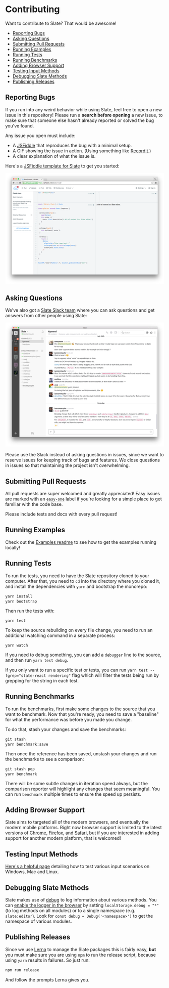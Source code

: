 # Contributing

Want to contribute to Slate? That would be awesome!

* [Reporting Bugs](contributing.md#reporting-bugs)
* [Asking Questions](contributing.md#asking-questions)
* [Submitting Pull Requests](contributing.md#submitting-pull-requests)
* [Running Examples](contributing.md#running-examples)
* [Running Tests](contributing.md#running-tests)
* [Running Benchmarks](contributing.md#running-benchmarks)
* [Adding Browser Support](contributing.md#adding-browser-support)
* [Testing Input Methods](contributing.md#testing-input-methods)
* [Debugging Slate Methods](contributing.md#debugging-slate-methods)
* [Publishing Releases](contributing.md#publishing-releases)

## Reporting Bugs

If you run into any weird behavior while using Slate, feel free to open a new issue in this repository! Please run a **search before opening** a new issue, to make sure that someone else hasn't already reported or solved the bug you've found.

Any issue you open must include:

* A [JSFiddle](https://jsfiddle.net/fj9dvhom/1/) that reproduces the bug with a minimal setup.
* A GIF showing the issue in action. \(Using something like [RecordIt](http://recordit.co/).\)
* A clear explanation of what the issue is.

Here's a [JSFiddle template for Slate](https://jsfiddle.net/fj9dvhom/1/) to get you started:

![](../.gitbook/assets/jsfiddle%20%282%29.png)

## Asking Questions

We've also got a [Slate Slack team](https://slate-slack.herokuapp.com) where you can ask questions and get answers from other people using Slate:

![](../.gitbook/assets/slack%20%281%29.png)

Please use the Slack instead of asking questions in issues, since we want to reserve issues for keeping track of bugs and features. We close questions in issues so that maintaining the project isn't overwhelming.

## Submitting Pull Requests

All pull requests are super welcomed and greatly appreciated! Easy issues are marked with an [`easy-one`](https://github.com/ianstormtaylor/slate/issues?q=is%3Aopen+is%3Aissue+label%3Aeasy-one) label if you're looking for a simple place to get familiar with the code base.

Please include tests and docs with every pull request!

## Running Examples

Check out the [Examples readme](https://github.com/thesunny/slate/tree/28220e7007adc232fa5fefae52c970d7a3531d3d/examples/README.md) to see how to get the examples running locally!

## Running Tests

To run the tests, you need to have the Slate repository cloned to your computer. After that, you need to `cd` into the directory where you cloned it, and install the dependencies with `yarn` and bootstrap the monorepo:

```text
yarn install
yarn bootstrap
```

Then run the tests with:

```text
yarn test
```

To keep the source rebuilding on every file change, you need to run an additional watching command in a separate process:

```text
yarn watch
```

If you need to debug something, you can add a `debugger` line to the source, and then run `yarn test debug`.

If you only want to run a specific test or tests, you can run `yarn test --fgrep="slate-react rendering"` flag which will filter the tests being run by grepping for the string in each test.

## Running Benchmarks

To run the benchmarks, first make some changes to the source that you want to benchmark. Now that you're ready, you need to save a "baseline" for what the performance was before you made you change.

To do that, stash your changes and save the benchmarks:

```text
git stash
yarn benchmark:save
```

Then once the reference has been saved, unstash your changes and run the benchmarks to see a comparison:

```text
git stash pop
yarn benchmark
```

There will be some subtle changes in iteration speed always, but the comparison reporter will highlight any changes that seem meaningful. You can run `benchmark` multiple times to ensure the speed up persists.

## Adding Browser Support

Slate aims to targeted all of the modern browsers, and eventually the modern mobile platforms. Right now browser support is limited to the latest versions of [Chrome](https://www.google.com/chrome/browser/desktop/), [Firefox](https://www.mozilla.org/en-US/firefox/new/), and [Safari](http://www.apple.com/safari/), but if you are interested in adding support for another modern platform, that is welcomed!

## Testing Input Methods

[Here's a helpful page](https://github.com/Microsoft/vscode/wiki/IME-Test) detailing how to test various input scenarios on Windows, Mac and Linux.

## Debugging Slate Methods

Slate makes use of [debug](https://github.com/visionmedia/debug) to log information about various methods. You can [enable the logger in the browser](https://github.com/visionmedia/debug#browser-support) by setting `localStorage.debug = "*"` \(to log methods on all modules\) or to a single namespace \(e.g. `slate:editor`\). Look for `const debug = Debug('<namespace>')` to get the namespace of various modules.

## Publishing Releases

Since we use [Lerna](https://lernajs.io) to manage the Slate packages this is fairly easy, **but** you must make sure you are using `npm` to run the release script, because using `yarn` results in failures. So just run:

```javascript
npm run release
```

And follow the prompts Lerna gives you.


